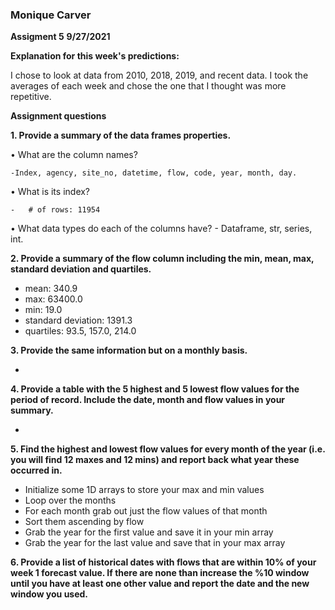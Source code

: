 ### Monique Carver
**Assigment 5**
**9/27/2021**

**Explanation for this week's predictions:**

I chose to look at data from 2010, 2018, 2019, and recent data. I took the averages of each week and chose the one that I thought was more repetitive.

**Assignment questions**


**1.	Provide a summary of the data frames properties.**

•	What are the column names? 

    -Index, agency, site_no, datetime, flow, code, year, month, day.

•	What is its index?

    -	# of rows: 11954

•	What data types do each of the columns have?
    -	Dataframe, str, series, int.

**2.	Provide a summary of the flow column including the min, mean, max, standard deviation and quartiles.**
-	mean: 340.9
-	max: 63400.0
-	min: 19.0
-	standard deviation: 1391.3
-	quartiles: 93.5, 157.0, 214.0

**3.	Provide the same information but on a monthly basis.**

- 

**4.	Provide a table with the 5 highest and 5 lowest flow values for the period of record. Include the date, month and flow values in your summary.**

- 

**5.	Find the highest and lowest flow values for every month of the year (i.e. you will find 12 maxes and 12 mins) and report back what year these occurred in.**

-	Initialize some 1D arrays to store your max and min values
-	Loop over the months
-	For each month grab out just the flow values of that month
-	Sort them ascending by flow
-	Grab the year for the first value and save it in your min array
-	Grab the year for the last value and save that in your max array

**6.    Provide a list of historical dates with flows that are within 10% of your week 1 forecast value. If there are none than increase the %10 window until you have at least one other value and report the date and the new window you used.**
  

